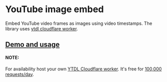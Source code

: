 # YouTube image embed

Embed YouTube video frames as images using video timestamps. The library uses [ytdl cloudflare worker](https://github.com/awesome-arjun11/ytdl-cfworker). 

## [Demo and usage](https://awesome-arjun11.github.io/youtube-image-embed/)

#### NOTE: 
For availability host your own [YTDL Cloudflare worker](https://github.com/awesome-arjun11/ytdl-cfworker). It's free for [100,000 requests/day](https://workers.cloudflare.com/).
